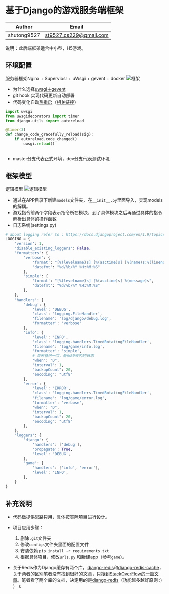#  基于Django的游戏服务端框架
Author | Email
------------ | -------------
shutong9527 | st9527.cs229@gmail.com
说明：此后端框架适合中小型，H5游戏。

## 环境配置

服务器框架Nginx + Superviosr + uWsgi + gevent + docker
![框架](https://raw.githubusercontent.com/ST9527/django_game_server/master/docs/%E6%A1%86%E6%9E%B6.png)


- 为什么选择[uwsgi＋gevent](http://blog.kgriffs.com/2012/12/18/uwsgi-vs-gunicorn-vs-node-benchmarks.html)
- git hook 实现代码更新自动部署
- 代码变化自动[热重启](http://projects.unbit.it/uwsgi/wiki/TipsAndTricks#uWSGIdjangoautoreloadmode)（[相关链接](http://uwsgi-docs.readthedocs.org/en/latest/PythonModule.html)）

``` python
import uwsgi
from uwsgidecorators import timer
from django.utils import autoreload

@timer(3)
def change_code_gracefully_reload(sig):
    if autoreload.code_changed()
        uwsgi.reload()
        
```

- master分支代表正式环境，dev分支代表测试环境


## 框架模型

逻辑模型
![逻辑模型](https://raw.githubusercontent.com/ST9527/django_game_server/master/docs/%E6%A8%A1%E5%9E%8B.png)

- 通过在APP目录下新建`models`文件夹，在`__init__.py`里面导入，实现models的解耦。
- 游戏指令前两个字段表示指令所在模块，到了具体模块之后再通过具体的指令解析出具体的操作函数
- 日志系统(settings.py)

``` python
# about logging refer to : https://docs.djangoproject.com/en/1.9/topics/logging/
LOGGING = {
    'version': 1,
    'disable_existing_loggers': False,
    'formatters': {
        'verbose': {
            'format': "[%(levelname)s] [%(asctime)s] [%(name)s:%(lineno)s] %(message)s",
            'datefmt': "%d/%b/%Y %H:%M:%S"
        },
        'simple': {
            'format': "[%(levelname)s] [%(asctime)s] %(message)s",
            'datefmt': "%d/%b/%Y %H:%M:%S"
        },
    },
    'handlers': {
        'debug': {
            'level': 'DEBUG',
            'class': 'logging.FileHandler',
            'filename': 'log/django/debug.log',
            'formatter': 'verbose'
        },
        'info': {
            'level': 'INFO',
            'class': 'logging.handlers.TimedRotatingFileHandler',
            'filename': 'log/game/info.log',
            'formatter': 'simple',
            # 每天备份一次，备份20天内的日志
            'when': "D",
            'interval': 1,
            "backupCount": 20,
            "encoding": "utf8"
        },
        'error': {
            'level': 'ERROR',
            'class': 'logging.handlers.TimedRotatingFileHandler',
            'filename': 'log/game/error.log',
            'formatter': 'verbose',
            'when': "D",
            'interval': 1,
            "backupCount": 20,
            "encoding": "utf8"
        },
    },
    'loggers': {
        'django': {
            'handlers': ['debug'],
            'propagate': True,
            'level': 'DEBUG',
        },
        'game': {
            'handlers': ['info', 'error'],
            'level': 'INFO',
        },
    }
}
```


## 补充说明

- 代码做提供思路只用，具体按实际项目进行设计。
- 项目应用步骤：

	1. 删除`.git`文件夹
	2. 修改`configs`文件夹里面的配置文件
	3. 安装依赖 `pip install -r requirements.txt`
	4. 根据具体项目，修改`urls.py` 和新建app（参考`game`）。

- 关于Redis作为Django缓存有两个库，[django-redis](http://niwinz.github.io/django-redis/latest/)和[django-redis-cache](http://django-redis-cache.readthedocs.org/en/latest/)，关于两者的区别笔者没有找到很好的文章，只搜到[StackOverFlow的一篇文章](http://stackoverflow.com/questions/21932097/difference-between-django-redis-cache-and-django-redis-for-redis-caching-with-dj)。笔者看了两个库的文档，决定用的是[django-redis](http://niwinz.github.io/django-redis/latest/)（功能越多越好原则 :) ）
s

